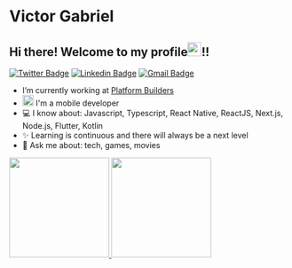 # Victor Gabriel

## Hi there! Welcome to my profile<img src="https://media.giphy.com/media/hvRJCLFzcasrR4ia7z/giphy.gif" height="25px">!!

[![Twitter Badge](https://img.shields.io/badge/-@victorg_ms-1ca0f1?style=flat-square&labelColor=1ca0f1&logo=twitter&logoColor=white&link=https://twitter.com/victorg_ms)](https://twitter.com/victorg_ms) [![Linkedin Badge](https://img.shields.io/badge/-VictorGabriel-blue?style=flat-square&logo=Linkedin&logoColor=white&link=https://www.linkedin.com/in/victor-gabriel-1b02001b0/)](https://www.linkedin.com/in/victor-gabriel-1b02001b0/)
[![Gmail Badge](https://img.shields.io/badge/-vgabriel.vg84@gmail.com-c14438?style=flat-square&logo=Gmail&logoColor=white&link=mailto:vgabriel.vg84@gmail.com)](mailto:vgabriel.vg84@gmail.com)

- I’m currently working at [Platform Builders](https://platformbuilders.io/)
- <img src="https://www.emoji.com/wp-content/uploads/filebase/icons/emoji-icon-glossy-00-04-faces-face-role-ninja-72dpi-forPersonalUseOnly.png" width="20px"> I'm a mobile developer
- 💻 I know about: Javascript, Typescript, React Native, ReactJS, Next.js, Node.js, Flutter, Kotlin   
- ✨ Learning is continuous and there will always be a next level
- 💬 Ask me about: tech, games, movies

<div>
  <a href="https://github.com/msvictor">
  
  <img height="180em" src="https://github-readme-stats.vercel.app/api?username=msvictor&show_icons=true&theme=dracula&include_all_commits=true&count_private=true"/>

  <img height="180em" src="https://github-readme-stats.vercel.app/api/top-langs/?username=msvictor&layout=compact&langs_count=16&theme=dracula"/>
</div>
